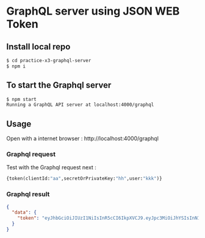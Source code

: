 # GraphQL server using JSON WEB Token

## Install local repo
```bash
$ cd practice-x3-graphql-server
$ npm i 
```

## To start the Graphql server
```bash
$ npm start
Running a GraphQL API server at localhost:4000/graphql
```
## Usage

Open with a internet browser : http://localhost:4000/graphql

### Graphql request

Test with the Graphql request next :
```graphql
{token(clientId:"aa",secretOrPrivateKey:"hh",user:"kkk")}
```

### Graphql result

```json
{
  "data": {
    "token": "eyJhbGciOiJIUzI1NiIsInR5cCI6IkpXVCJ9.eyJpc3MiOiJhYSIsInN1YiI6ImtrayIsImF1ZCI6IiIsImlhdCI6MTYyNjI3NzkyNywiZXhwIjoxNjI2Mjc4NTI3fQ"
  }
}
```
